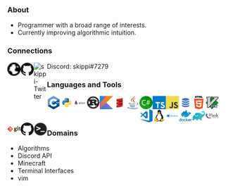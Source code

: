 ### About

- Programmer with a broad range of interests.
- Currently improving algorithmic intuition.

### Connections

[<img align="left" alt="skippi.github.io" width="30px" src="https://raw.githubusercontent.com/iconic/open-iconic/master/svg/globe.svg" />](https://skippi.github.io)
[<img align="left" alt="skippi-GitHub" width="30px" src="https://raw.githubusercontent.com/github/explore/78df643247d429f6cc873026c0622819ad797942/topics/github/github.png" />](https://github.com/skippi)
[<img align="left" alt="skippi-Twitter" width="30px" src="https://camo.githubusercontent.com/eacc870029bca30353239d9d629076ba4c18de75/68747470733a2f2f63646e2e6a7364656c6976722e6e65742f6e706d2f73696d706c652d69636f6e734076332f69636f6e732f747769747465722e737667" />](https://twitter.com/skippi_io)
Discord: skippi#7279

### Languages and Tools

[<img align="left" alt="C++"        width="30px" src="https://raw.githubusercontent.com/github/explore/80688e429a7d4ef2fca1e82350fe8e3517d3494d/topics/cpp/cpp.png"                               />](https://isocpp.org/)
[<img align="left" alt="Python"     width="30px" src="https://raw.githubusercontent.com/github/explore/80688e429a7d4ef2fca1e82350fe8e3517d3494d/topics/python/python.png"                         />](https://www.python.org/)
[<img align="left" alt="Elixir"     width="30px" src="https://raw.githubusercontent.com/github/explore/d106aa3f6fa091ab80ab5c8cf0d931baff3caaea/topics/elixir/elixir.png"                         />](https://elixir-lang.org/)
[<img align="left" alt="Rust"       width="30px" src="https://raw.githubusercontent.com/github/explore/80688e429a7d4ef2fca1e82350fe8e3517d3494d/topics/rust/rust.png"                             />](https://www.rust-lang.org/)
[<img align="left" alt="Kotlin"     width="30px" src="https://raw.githubusercontent.com/github/explore/80688e429a7d4ef2fca1e82350fe8e3517d3494d/topics/kotlin/kotlin.png"                         />](https://kotlinlang.org/)
[<img align="left" alt="Scala"      width="30px" src="https://raw.githubusercontent.com/github/explore/80688e429a7d4ef2fca1e82350fe8e3517d3494d/topics/scala/scala.png"                           />](https://www.scala-lang.org/)
[<img align="left" alt="Java"       width="30px" src="https://raw.githubusercontent.com/github/explore/80688e429a7d4ef2fca1e82350fe8e3517d3494d/topics/java/java.png"                             />](https://docs.oracle.com/javase/8/docs/technotes/guides/language/index.html)
[<img align="left" alt="C#"         width="30px" src="https://raw.githubusercontent.com/github/explore/80688e429a7d4ef2fca1e82350fe8e3517d3494d/topics/csharp/csharp.png"                         />](https://en.wikipedia.org/wiki/C_Sharp_(programming_language))
[<img align="left" alt="TypeScript" width="30px" src="https://raw.githubusercontent.com/github/explore/80688e429a7d4ef2fca1e82350fe8e3517d3494d/topics/typescript/typescript.png"                 />](https://www.typescriptlang.org/)
[<img align="left" alt="JavaScript" width="30px" src="https://raw.githubusercontent.com/github/explore/80688e429a7d4ef2fca1e82350fe8e3517d3494d/topics/javascript/javascript.png"                 />](https://www.javascript.com/)
[<img align="left" alt="SQL"        width="30px" src="https://raw.githubusercontent.com/github/explore/80688e429a7d4ef2fca1e82350fe8e3517d3494d/topics/sql/sql.png"                               />](https://en.wikipedia.org/wiki/SQL)
[<img align="left" alt="HTML5"      width="30px" src="https://raw.githubusercontent.com/github/explore/80688e429a7d4ef2fca1e82350fe8e3517d3494d/topics/html/html.png"                             />](https://en.wikipedia.org/wiki/HTML5)
[<img align="left" alt="vim"        width="30px" src="https://raw.githubusercontent.com/github/explore/80688e429a7d4ef2fca1e82350fe8e3517d3494d/topics/vim/vim.png"                               />](https://neovim.io/)
[<img align="left" alt="VSCode"     width="30px" src="https://raw.githubusercontent.com/github/explore/80688e429a7d4ef2fca1e82350fe8e3517d3494d/topics/visual-studio-code/visual-studio-code.png" />](https://code.visualstudio.com/)
[<img align="left" alt="Linux"      width="30px" src="https://raw.githubusercontent.com/github/explore/80688e429a7d4ef2fca1e82350fe8e3517d3494d/topics/linux/linux.png"                           />](https://www.linux.org/)
[<img align="left" alt="Windows"    width="30px" src="https://raw.githubusercontent.com/github/explore/80688e429a7d4ef2fca1e82350fe8e3517d3494d/topics/windows/windows.png"                       />](https://en.wikipedia.org/wiki/Microsoft_Windows)
[<img align="left" alt="Docker"     width="30px" src="https://raw.githubusercontent.com/github/explore/80688e429a7d4ef2fca1e82350fe8e3517d3494d/topics/docker/docker.png"                         />](https://www.docker.com/)
[<img align="left" alt="Gradle"     width="30px" src="https://raw.githubusercontent.com/github/explore/59009b1589a883459c0ae19044e3e7e3ec0c4e0a/topics/gradle/gradle.png"                         />](https://gradle.org/)
[<img align="left" alt="Flask"      width="30px" src="https://raw.githubusercontent.com/github/explore/80688e429a7d4ef2fca1e82350fe8e3517d3494d/topics/flask/flask.png"                           />](https://github.com/pallets/flask)
[<img align="left" alt="Git"        width="30px" src="https://raw.githubusercontent.com/github/explore/80688e429a7d4ef2fca1e82350fe8e3517d3494d/topics/git/git.png"                               />](https://git-scm.com/)
[<img align="left" alt="GitHub"     width="30px" src="https://raw.githubusercontent.com/github/explore/78df643247d429f6cc873026c0622819ad797942/topics/github/github.png"                         />](https://github.com/)
[<img align="left" alt="Terminal"   width="30px" src="https://raw.githubusercontent.com/github/explore/80688e429a7d4ef2fca1e82350fe8e3517d3494d/topics/terminal/terminal.png"                     />](https://github.com/topics/terminal)

<br />
<br />
<br />

### Domains

- Algorithms
- Discord API
- Minecraft
- Terminal Interfaces
- vim
